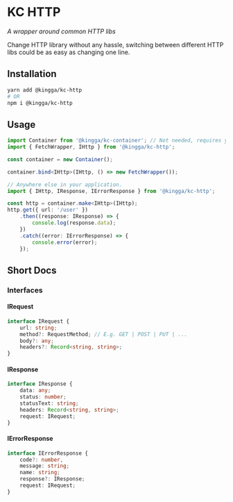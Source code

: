 # KC HTTP
*A wrapper around common HTTP libs*

Change HTTP library without any hassle, switching between different HTTP libs could be as easy as changing one line.

## Installation

```bash
yarn add @kingga/kc-http
# OR
npm i @kingga/kc-http
```

## Usage

```typescript
import Container from '@kingga/kc-container'; // Not needed, requires yarn add @kingga/kc-container.
import { FetchWrapper, IHttp } from '@kingga/kc-http';

const container = new Container();

container.bind<IHttp>(IHttp, () => new FetchWrapper());

// Anywhere else in your application.
import { IHttp, IResponse, IErrorResponse } from '@kingga/kc-http';

const http = container.make<IHttp>(IHttp);
http.get({ url: '/user' })
    .then((response: IResponse) => {
        console.log(response.data);
    })
    .catch((error: IErrorResponse) => {
        console.error(error);
    });
```

## Short Docs
### Interfaces
#### IRequest

```typescript
interface IRequest {
    url: string;
    method?: RequestMethod; // E.g. GET | POST | PUT | ...
    body?: any;
    headers?: Record<string, string>;
}
```

#### IResponse

```typescript
interface IResponse {
    data: any;
    status: number;
    statusText: string;
    headers: Record<string, string>;
    request: IRequest;
}
```

#### IErrorResponse

```typescript
interface IErrorResponse {
    code?: number,
    message: string;
    name: string;
    response?: IResponse;
    request: IRequest;
}
```
